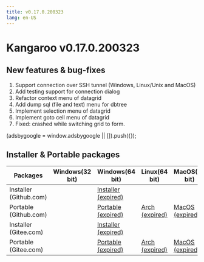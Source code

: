 ```yaml
---
title: v0.17.0.200323
lang: en-US
---
```


# Kangaroo v0.17.0.200323

## New features & bug-fixes
1. Support connection over SSH tunnel (Windows, Linux/Unix and MacOS)
2. Add testing support for connection dialog
3. Refactor context menu of datagrid
4. Add dump sql (file and text) menu for dbtree
5. Implement selection menu of datagrid
6. Implement goto cell menu of datagrid
7. Fixed: crashed while switching grid to form.

<div>
    <script2 type="text/javascript" async="true" src="https://pagead2.googlesyndication.com/pagead/js/adsbygoogle.js" />
    <ins class="adsbygoogle"
        style="display:block; text-align:center;"
        data-ad-layout="in-article"
        data-ad-format="fluid"
        data-ad-client="ca-pub-3975819313740938"
        data-ad-slot="6760827895"></ins>
    <script2 type="text/javascript">
        (adsbygoogle = window.adsbygoogle || []).push({});
    </script2>
</div>


## Installer & Portable packages

| Packages        | Windows(32 bit) | Windows(64 bit) | Linux(64 bit)   | MacOS(64 bit)   |
|-----------------|-----------------|-----------------|-----------------|-----------------|
| Installer<br/>(Github.com) | | [Installer (expired)](https://github.com/dbkangaroo/kangaroo/releases/download/v0.17.0.200323/Kangaroo_0.17.0.200323_win64.exe) | | |
| Portable<br/>(Github.com)  | | [Portable (expired)](https://github.com/dbkangaroo/kangaroo/releases/download/v0.17.0.200323/Kangaroo_0.17.0.200323_win64.7z) | [Arch (expired)](https://github.com/dbkangaroo/kangaroo/releases/download/v0.17.0.200323/Kangaroo_0.17.0.200323_arch.zip) | [MacOS (expired)](https://github.com/dbkangaroo/kangaroo/releases/download/v0.17.0.200323/Kangaroo_0.17.0.200323_macos.zip) |
| Installer<br/>(Gitee.com) | | [Installer (expired)](https://gitee.com/dbkangaroo/kangaroo/attach_files/354379/download) | | |
| Portable<br/>(Gitee.com)  | | [Portable (expired)](https://gitee.com/dbkangaroo/kangaroo/attach_files/354378/download) | [Arch (expired)](https://gitee.com/dbkangaroo/kangaroo/attach_files/354377/download) | [MacOS (expired)](https://gitee.com/dbkangaroo/kangaroo/attach_files/354376/download) |